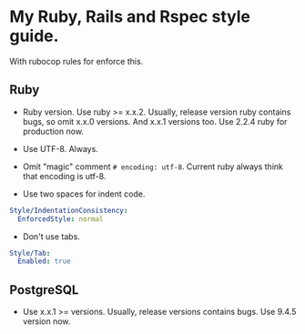 # My Ruby, Rails and Rspec style guide.

With rubocop rules for enforce this.

## Ruby

* Ruby version. Use ruby >= x.x.2. Usually, release version ruby contains bugs, so omit x.x.0 versions. And x.x.1 versions too. Use 2.2.4 ruby for production now.

* Use UTF-8. Always.

* Omit "magic" comment ```# encoding: utf-8```. Current ruby always think that encoding is utf-8.

* Use two spaces for indent code.
```yaml
Style/IndentationConsistency:
  EnforcedStyle: normal
```

* Don't use tabs.
```yaml
Style/Tab:
  Enabled: true
```

## PostgreSQL

* Use x.x.1 >= versions. Usually, release versions contains bugs. Use 9.4.5 version now.
